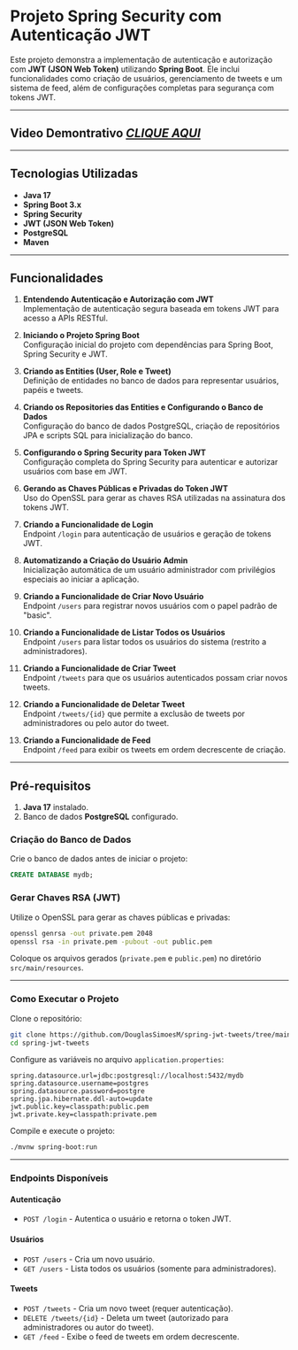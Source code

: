 # Projeto Spring Security com Autenticação JWT

Este projeto demonstra a implementação de autenticação e autorização com **JWT (JSON Web Token)** utilizando **Spring Boot**. Ele inclui funcionalidades como criação de usuários, gerenciamento de tweets e um sistema de feed, além de configurações completas para segurança com tokens JWT.

---
## Video Demontrativo <b><i>[CLIQUE AQUI]()</i></b> 
---

## Tecnologias Utilizadas

- **Java 17**
- **Spring Boot 3.x**
- **Spring Security**
- **JWT (JSON Web Token)**
- **PostgreSQL**
- **Maven**

---

## Funcionalidades

1. **Entendendo Autenticação e Autorização com JWT**  
   Implementação de autenticação segura baseada em tokens JWT para acesso a APIs RESTful.

2. **Iniciando o Projeto Spring Boot**  
   Configuração inicial do projeto com dependências para Spring Boot, Spring Security e JWT.

3. **Criando as Entities (User, Role e Tweet)**  
   Definição de entidades no banco de dados para representar usuários, papéis e tweets.

4. **Criando os Repositories das Entities e Configurando o Banco de Dados**  
   Configuração do banco de dados PostgreSQL, criação de repositórios JPA e scripts SQL para inicialização do banco.

5. **Configurando o Spring Security para Token JWT**  
   Configuração completa do Spring Security para autenticar e autorizar usuários com base em JWT.

6. **Gerando as Chaves Públicas e Privadas do Token JWT**  
   Uso do OpenSSL para gerar as chaves RSA utilizadas na assinatura dos tokens JWT.

7. **Criando a Funcionalidade de Login**  
   Endpoint `/login` para autenticação de usuários e geração de tokens JWT.

8. **Automatizando a Criação do Usuário Admin**  
   Inicialização automática de um usuário administrador com privilégios especiais ao iniciar a aplicação.

9. **Criando a Funcionalidade de Criar Novo Usuário**  
   Endpoint `/users` para registrar novos usuários com o papel padrão de "basic".

10. **Criando a Funcionalidade de Listar Todos os Usuários**  
    Endpoint `/users` para listar todos os usuários do sistema (restrito a administradores).

11. **Criando a Funcionalidade de Criar Tweet**  
    Endpoint `/tweets` para que os usuários autenticados possam criar novos tweets.

12. **Criando a Funcionalidade de Deletar Tweet**  
    Endpoint `/tweets/{id}` que permite a exclusão de tweets por administradores ou pelo autor do tweet.

13. **Criando a Funcionalidade de Feed**  
    Endpoint `/feed` para exibir os tweets em ordem decrescente de criação.

---

## Pré-requisitos

1. **Java 17** instalado.  
2. Banco de dados **PostgreSQL** configurado.  

### Criação do Banco de Dados
Crie o banco de dados antes de iniciar o projeto:
```sql
CREATE DATABASE mydb;
```
### Gerar Chaves RSA (JWT)

Utilize o OpenSSL para gerar as chaves públicas e privadas:

```bash
openssl genrsa -out private.pem 2048
openssl rsa -in private.pem -pubout -out public.pem
```

Coloque os arquivos gerados (`private.pem` e `public.pem`) no diretório `src/main/resources`.

---

### Como Executar o Projeto

Clone o repositório:

```bash
git clone https://github.com/DouglasSimoesM/spring-jwt-tweets/tree/main
cd spring-jwt-tweets
```

Configure as variáveis no arquivo `application.properties`:

```properties
spring.datasource.url=jdbc:postgresql://localhost:5432/mydb
spring.datasource.username=postgres
spring.datasource.password=postgre
spring.jpa.hibernate.ddl-auto=update
jwt.public.key=classpath:public.pem
jwt.private.key=classpath:private.pem
```

Compile e execute o projeto:

```bash
./mvnw spring-boot:run
```

---

### Endpoints Disponíveis

#### Autenticação
- `POST /login` - Autentica o usuário e retorna o token JWT.

#### Usuários
- `POST /users` - Cria um novo usuário.
- `GET /users` - Lista todos os usuários (somente para administradores).

#### Tweets
- `POST /tweets` - Cria um novo tweet (requer autenticação).
- `DELETE /tweets/{id}` - Deleta um tweet (autorizado para administradores ou autor do tweet).
- `GET /feed` - Exibe o feed de tweets em ordem decrescente.


